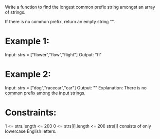 Write a function to find the longest common prefix string amongst an array of strings.

If there is no common prefix, return an empty string "".

# Example 1:

Input: strs = ["flower","flow","flight"]
Output: "fl"

# Example 2:

Input: strs = ["dog","racecar","car"]
Output: ""
Explanation: There is no common prefix among the input strings.

# Constraints:

1 <= strs.length <= 200
0 <= strs[i].length <= 200
strs[i] consists of only lowercase English letters.
